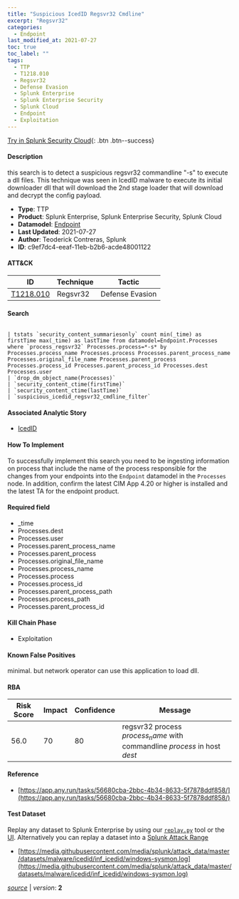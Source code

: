 ```yaml
---
title: "Suspicious IcedID Regsvr32 Cmdline"
excerpt: "Regsvr32"
categories:
  - Endpoint
last_modified_at: 2021-07-27
toc: true
toc_label: ""
tags:
  - TTP
  - T1218.010
  - Regsvr32
  - Defense Evasion
  - Splunk Enterprise
  - Splunk Enterprise Security
  - Splunk Cloud
  - Endpoint
  - Exploitation
---
```




[Try in Splunk Security Cloud](https://www.splunk.com/en_us/cyber-security.html){: .btn .btn--success}

#### Description

this search is to detect a suspicious regsvr32 commandline &#34;-s&#34; to execute a dll files. This technique was seen in IcedID malware to execute its initial downloader dll that will download the 2nd stage loader that will download and decrypt the config payload.

- **Type**: TTP
- **Product**: Splunk Enterprise, Splunk Enterprise Security, Splunk Cloud
- **Datamodel**: [Endpoint](https://docs.splunk.com/Documentation/CIM/latest/User/Endpoint)
- **Last Updated**: 2021-07-27
- **Author**: Teoderick Contreras, Splunk
- **ID**: c9ef7dc4-eeaf-11eb-b2b6-acde48001122


#### ATT&CK

| ID          | Technique   | Tactic         |
| ----------- | ----------- | -------------- |
| [T1218.010](https://attack.mitre.org/techniques/T1218/010/) | Regsvr32 | Defense Evasion |


#### Search

```

| tstats `security_content_summariesonly` count min(_time) as firstTime max(_time) as lastTime from datamodel=Endpoint.Processes where `process_regsvr32` Processes.process=*-s* by  Processes.process_name Processes.process Processes.parent_process_name Processes.original_file_name Processes.parent_process Processes.process_id Processes.parent_process_id Processes.dest Processes.user 
| `drop_dm_object_name(Processes)` 
| `security_content_ctime(firstTime)` 
| `security_content_ctime(lastTime)` 
| `suspicious_icedid_regsvr32_cmdline_filter`
```

#### Associated Analytic Story
* [IcedID](/stories/icedid)


#### How To Implement
To successfully implement this search you need to be ingesting information on process that include the name of the process responsible for the changes from your endpoints into the `Endpoint` datamodel in the `Processes` node. In addition, confirm the latest CIM App 4.20 or higher is installed and the latest TA for the endpoint product.

#### Required field
* _time
* Processes.dest
* Processes.user
* Processes.parent_process_name
* Processes.parent_process
* Processes.original_file_name
* Processes.process_name
* Processes.process
* Processes.process_id
* Processes.parent_process_path
* Processes.process_path
* Processes.parent_process_id


#### Kill Chain Phase
* Exploitation


#### Known False Positives
minimal. but network operator can use this application to load dll.



#### RBA

| Risk Score  | Impact      | Confidence   | Message      |
| ----------- | ----------- |--------------|--------------|
| 56.0 | 70 | 80 | regsvr32 process $process_name$ with commandline $process$ in host $dest$ |



#### Reference

* [https://app.any.run/tasks/56680cba-2bbc-4b34-8633-5f7878ddf858/](https://app.any.run/tasks/56680cba-2bbc-4b34-8633-5f7878ddf858/)



#### Test Dataset
Replay any dataset to Splunk Enterprise by using our [`replay.py`](https://github.com/splunk/attack_data#using-replaypy) tool or the [UI](https://github.com/splunk/attack_data#using-ui).
Alternatively you can replay a dataset into a [Splunk Attack Range](https://github.com/splunk/attack_range#replay-dumps-into-attack-range-splunk-server)

* [https://media.githubusercontent.com/media/splunk/attack_data/master/datasets/malware/icedid/inf_icedid/windows-sysmon.log](https://media.githubusercontent.com/media/splunk/attack_data/master/datasets/malware/icedid/inf_icedid/windows-sysmon.log)



[*source*](https://github.com/splunk/security_content/tree/develop/detections/endpoint/suspicious_icedid_regsvr32_cmdline.yml) \| *version*: **2**